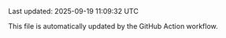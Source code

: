 Last updated: 2025-09-19 11:09:32 UTC

This file is automatically updated by the GitHub Action workflow.
